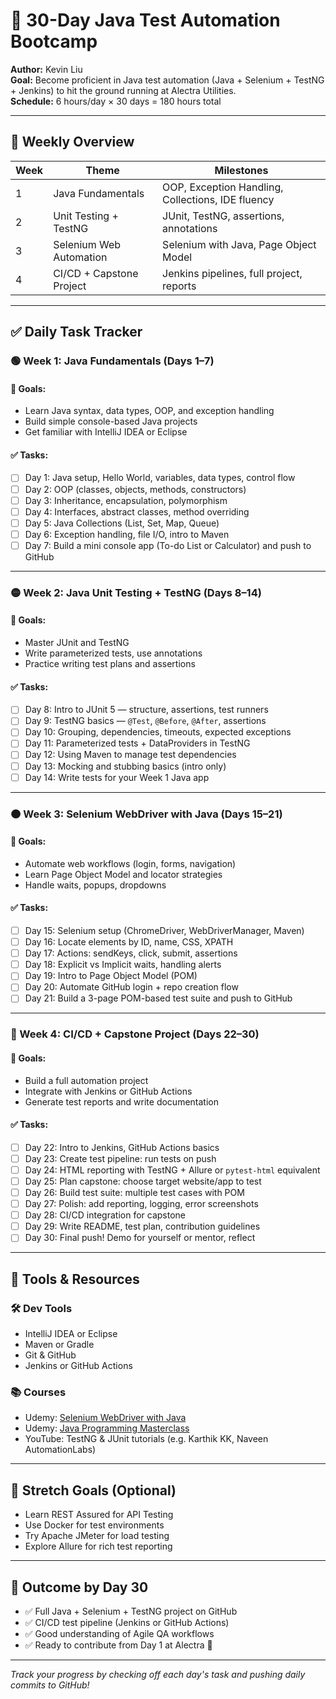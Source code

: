 # 🧪 30-Day Java Test Automation Bootcamp
**Author:** Kevin Liu  
**Goal:** Become proficient in Java test automation (Java + Selenium + TestNG + Jenkins) to hit the ground running at Alectra Utilities.  
**Schedule:** 6 hours/day × 30 days = 180 hours total

---

## 📌 Weekly Overview

| Week | Theme | Milestones |
|------|-------|------------|
| 1 | Java Fundamentals | OOP, Exception Handling, Collections, IDE fluency |
| 2 | Unit Testing + TestNG | JUnit, TestNG, assertions, annotations |
| 3 | Selenium Web Automation | Selenium with Java, Page Object Model |
| 4 | CI/CD + Capstone Project | Jenkins pipelines, full project, reports |

---

## ✅ Daily Task Tracker

### 🟢 Week 1: Java Fundamentals (Days 1–7)

#### 📘 Goals:
- Learn Java syntax, data types, OOP, and exception handling
- Build simple console-based Java projects
- Get familiar with IntelliJ IDEA or Eclipse

#### ✅ Tasks:
- [ ] Day 1: Java setup, Hello World, variables, data types, control flow  
- [ ] Day 2: OOP (classes, objects, methods, constructors)  
- [ ] Day 3: Inheritance, encapsulation, polymorphism  
- [ ] Day 4: Interfaces, abstract classes, method overriding  
- [ ] Day 5: Java Collections (List, Set, Map, Queue)  
- [ ] Day 6: Exception handling, file I/O, intro to Maven  
- [ ] Day 7: Build a mini console app (To-do List or Calculator) and push to GitHub

---

### 🟡 Week 2: Java Unit Testing + TestNG (Days 8–14)

#### 📘 Goals:
- Master JUnit and TestNG
- Write parameterized tests, use annotations
- Practice writing test plans and assertions

#### ✅ Tasks:
- [ ] Day 8: Intro to JUnit 5 — structure, assertions, test runners  
- [ ] Day 9: TestNG basics — `@Test`, `@Before`, `@After`, assertions  
- [ ] Day 10: Grouping, dependencies, timeouts, expected exceptions  
- [ ] Day 11: Parameterized tests + DataProviders in TestNG  
- [ ] Day 12: Using Maven to manage test dependencies  
- [ ] Day 13: Mocking and stubbing basics (intro only)  
- [ ] Day 14: Write tests for your Week 1 Java app

---

### 🟠 Week 3: Selenium WebDriver with Java (Days 15–21)

#### 📘 Goals:
- Automate web workflows (login, forms, navigation)
- Learn Page Object Model and locator strategies
- Handle waits, popups, dropdowns

#### ✅ Tasks:
- [ ] Day 15: Selenium setup (ChromeDriver, WebDriverManager, Maven)  
- [ ] Day 16: Locate elements by ID, name, CSS, XPATH  
- [ ] Day 17: Actions: sendKeys, click, submit, assertions  
- [ ] Day 18: Explicit vs Implicit waits, handling alerts  
- [ ] Day 19: Intro to Page Object Model (POM)  
- [ ] Day 20: Automate GitHub login + repo creation flow  
- [ ] Day 21: Build a 3-page POM-based test suite and push to GitHub

---

### 🔵 Week 4: CI/CD + Capstone Project (Days 22–30)

#### 📘 Goals:
- Build a full automation project
- Integrate with Jenkins or GitHub Actions
- Generate test reports and write documentation

#### ✅ Tasks:
- [ ] Day 22: Intro to Jenkins, GitHub Actions basics  
- [ ] Day 23: Create test pipeline: run tests on push  
- [ ] Day 24: HTML reporting with TestNG + Allure or `pytest-html` equivalent  
- [ ] Day 25: Plan capstone: choose target website/app to test  
- [ ] Day 26: Build test suite: multiple test cases with POM  
- [ ] Day 27: Polish: add reporting, logging, error screenshots  
- [ ] Day 28: CI/CD integration for capstone  
- [ ] Day 29: Write README, test plan, contribution guidelines  
- [ ] Day 30: Final push! Demo for yourself or mentor, reflect

---

## 🧰 Tools & Resources

### 🛠 Dev Tools
- IntelliJ IDEA or Eclipse
- Maven or Gradle
- Git & GitHub
- Jenkins or GitHub Actions

### 📚 Courses
- Udemy: [Selenium WebDriver with Java](https://www.udemy.com/course/selenium-real-time-examplesinterview-questions/)
- Udemy: [Java Programming Masterclass](https://www.udemy.com/course/java-the-complete-java-developer-course/)
- YouTube: TestNG & JUnit tutorials (e.g. Karthik KK, Naveen AutomationLabs)

---

## 🧠 Stretch Goals (Optional)
- Learn REST Assured for API Testing  
- Use Docker for test environments  
- Try Apache JMeter for load testing  
- Explore Allure for rich test reporting  

---

## 🏁 Outcome by Day 30

- ✅ Full Java + Selenium + TestNG project on GitHub
- ✅ CI/CD test pipeline (Jenkins or GitHub Actions)
- ✅ Good understanding of Agile QA workflows
- ✅ Ready to contribute from Day 1 at Alectra 🚀

---

_Track your progress by checking off each day's task and pushing daily commits to GitHub!_
